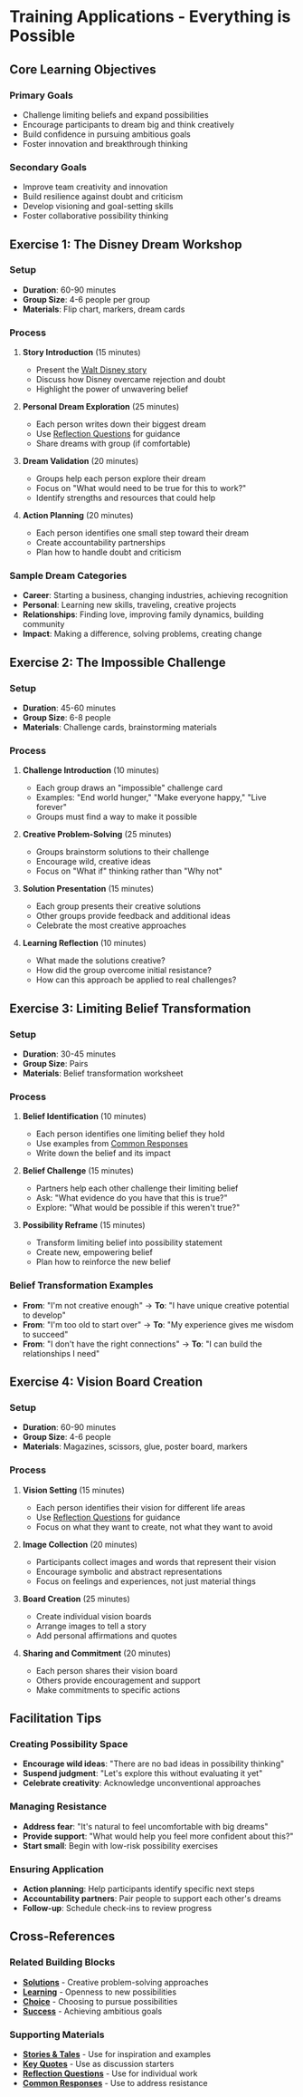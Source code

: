 # Training Applications - Everything is Possible

## Core Learning Objectives

### Primary Goals
- Challenge limiting beliefs and expand possibilities
- Encourage participants to dream big and think creatively
- Build confidence in pursuing ambitious goals
- Foster innovation and breakthrough thinking

### Secondary Goals
- Improve team creativity and innovation
- Build resilience against doubt and criticism
- Develop visioning and goal-setting skills
- Foster collaborative possibility thinking

## Exercise 1: The Disney Dream Workshop

### Setup
- **Duration**: 60-90 minutes
- **Group Size**: 4-6 people per group
- **Materials**: Flip chart, markers, dream cards

### Process
1. **Story Introduction** (15 minutes)
   - Present the [Walt Disney story](stories-tales.md)
   - Discuss how Disney overcame rejection and doubt
   - Highlight the power of unwavering belief

2. **Personal Dream Exploration** (25 minutes)
   - Each person writes down their biggest dream
   - Use [Reflection Questions](reflection-questions.md) for guidance
   - Share dreams with group (if comfortable)

3. **Dream Validation** (20 minutes)
   - Groups help each person explore their dream
   - Focus on "What would need to be true for this to work?"
   - Identify strengths and resources that could help

4. **Action Planning** (20 minutes)
   - Each person identifies one small step toward their dream
   - Create accountability partnerships
   - Plan how to handle doubt and criticism

### Sample Dream Categories
- **Career**: Starting a business, changing industries, achieving recognition
- **Personal**: Learning new skills, traveling, creative projects
- **Relationships**: Finding love, improving family dynamics, building community
- **Impact**: Making a difference, solving problems, creating change

## Exercise 2: The Impossible Challenge

### Setup
- **Duration**: 45-60 minutes
- **Group Size**: 6-8 people
- **Materials**: Challenge cards, brainstorming materials

### Process
1. **Challenge Introduction** (10 minutes)
   - Each group draws an "impossible" challenge card
   - Examples: "End world hunger," "Make everyone happy," "Live forever"
   - Groups must find a way to make it possible

2. **Creative Problem-Solving** (25 minutes)
   - Groups brainstorm solutions to their challenge
   - Encourage wild, creative ideas
   - Focus on "What if" thinking rather than "Why not"

3. **Solution Presentation** (15 minutes)
   - Each group presents their creative solutions
   - Other groups provide feedback and additional ideas
   - Celebrate the most creative approaches

4. **Learning Reflection** (10 minutes)
   - What made the solutions creative?
   - How did the group overcome initial resistance?
   - How can this approach be applied to real challenges?

## Exercise 3: Limiting Belief Transformation

### Setup
- **Duration**: 30-45 minutes
- **Group Size**: Pairs
- **Materials**: Belief transformation worksheet

### Process
1. **Belief Identification** (10 minutes)
   - Each person identifies one limiting belief they hold
   - Use examples from [Common Responses](common-responses.md)
   - Write down the belief and its impact

2. **Belief Challenge** (15 minutes)
   - Partners help each other challenge their limiting belief
   - Ask: "What evidence do you have that this is true?"
   - Explore: "What would be possible if this weren't true?"

3. **Possibility Reframe** (15 minutes)
   - Transform limiting belief into possibility statement
   - Create new, empowering belief
   - Plan how to reinforce the new belief

### Belief Transformation Examples
- **From**: "I'm not creative enough" → **To**: "I have unique creative potential to develop"
- **From**: "I'm too old to start over" → **To**: "My experience gives me wisdom to succeed"
- **From**: "I don't have the right connections" → **To**: "I can build the relationships I need"

## Exercise 4: Vision Board Creation

### Setup
- **Duration**: 60-90 minutes
- **Group Size**: 4-6 people
- **Materials**: Magazines, scissors, glue, poster board, markers

### Process
1. **Vision Setting** (15 minutes)
   - Each person identifies their vision for different life areas
   - Use [Reflection Questions](reflection-questions.md) for guidance
   - Focus on what they want to create, not what they want to avoid

2. **Image Collection** (20 minutes)
   - Participants collect images and words that represent their vision
   - Encourage symbolic and abstract representations
   - Focus on feelings and experiences, not just material things

3. **Board Creation** (25 minutes)
   - Create individual vision boards
   - Arrange images to tell a story
   - Add personal affirmations and quotes

4. **Sharing and Commitment** (20 minutes)
   - Each person shares their vision board
   - Others provide encouragement and support
   - Make commitments to specific actions

## Facilitation Tips

### Creating Possibility Space
- **Encourage wild ideas**: "There are no bad ideas in possibility thinking"
- **Suspend judgment**: "Let's explore this without evaluating it yet"
- **Celebrate creativity**: Acknowledge unconventional approaches

### Managing Resistance
- **Address fear**: "It's natural to feel uncomfortable with big dreams"
- **Provide support**: "What would help you feel more confident about this?"
- **Start small**: Begin with low-risk possibility exercises

### Ensuring Application
- **Action planning**: Help participants identify specific next steps
- **Accountability partners**: Pair people to support each other's dreams
- **Follow-up**: Schedule check-ins to review progress

## Cross-References

### Related Building Blocks
- **[Solutions](../solutions/README.md)** - Creative problem-solving approaches
- **[Learning](../learning/README.md)** - Openness to new possibilities
- **[Choice](../choice/README.md)** - Choosing to pursue possibilities
- **[Success](../success/README.md)** - Achieving ambitious goals

### Supporting Materials
- **[Stories & Tales](stories-tales.md)** - Use for inspiration and examples
- **[Key Quotes](key-quotes.md)** - Use as discussion starters
- **[Reflection Questions](reflection-questions.md)** - Use for individual work
- **[Common Responses](common-responses.md)** - Use to address resistance
